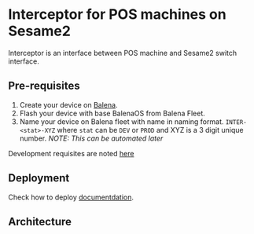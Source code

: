 # Interceptor for POS machines on Sesame2
Interceptor is an interface between POS machine and Sesame2 switch interface.

## Pre-requisites
1. Create your device on [Balena](dashboard.balena.io).
2. Flash your device with base BalenaOS from Balena Fleet.
3. Name your device on Balena fleet with name in naming format. `INTER-<stat>-XYZ` where `stat` can be `DEV` or `PROD` and XYZ is a 3 digit unique number. _NOTE: This can be automated later_

Development requisites are noted [here](./docs/prereqs.md)

## Deployment
Check how to deploy [documentdation](./docs/deploy.md).

## Architecture

